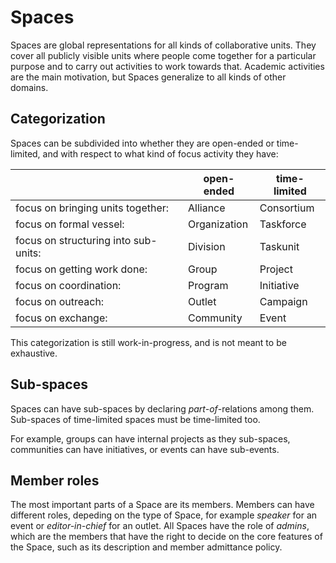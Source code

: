 # Spaces

Spaces are global representations for all kinds of collaborative units.
They cover all publicly visible units where people come together for a particular purpose and to carry out activities to work towards that.
Academic activities are the main motivation, but Spaces generalize to all kinds of other domains.

## Categorization

Spaces can be subdivided into whether they are open-ended or time-limited, and with respect to what kind of focus activity they have:

|| open-ended | time-limited |
| ------------- | ------------- | ------------- |
| focus on bringing units together: | Alliance | Consortium |
| focus on formal vessel: | Organization | Taskforce |
| focus on structuring into sub-units: | Division | Taskunit |
| focus on getting work done: | Group | Project |
| focus on coordination: | Program | Initiative |
| focus on outreach: | Outlet | Campaign |
| focus on exchange: | Community | Event |

This categorization is still work-in-progress, and is not meant to be exhaustive.

## Sub-spaces

Spaces can have sub-spaces by declaring _part-of_-relations among them.
Sub-spaces of time-limited spaces must be time-limited too.

For example, groups can have internal projects as they sub-spaces, communities can have initiatives, or events can have sub-events.

## Member roles

The most important parts of a Space are its members.
Members can have different roles, depeding on the type of Space, for example _speaker_ for an event or _editor-in-chief_ for an outlet.
All Spaces have the role of _admins_, which are the members that have the right to decide on the core features of the Space, such as its description and member admittance policy.
